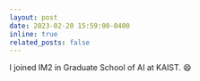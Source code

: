 ```yaml
---
layout: post
date: 2023-02-20 15:59:00-0400
inline: true
related_posts: false
---
```


I joined IM2 in Graduate School of AI at KAIST. 😄
